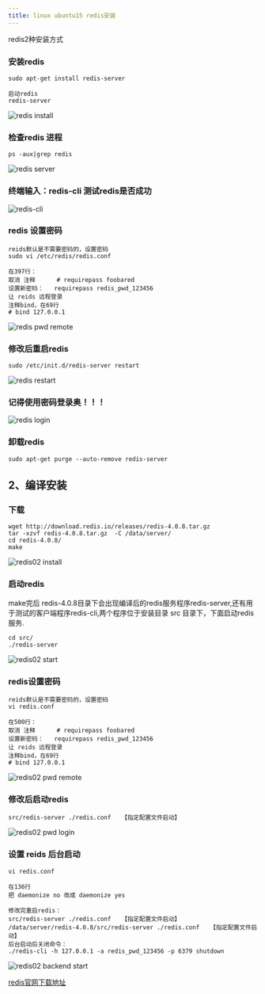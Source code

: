 ```yaml
---
title: linux ubuntu15 redis安装
---
```

redis2种安装方式

### 安装redis

```
sudo apt-get install redis-server  

启动redis
redis-server
```

![redis install](/img/ubuntu/redis/redis_install.png "redis install")

### 检查redis 进程

```
ps -aux|grep redis  
```

![redis server](/img/ubuntu/redis/reids_server.png "redis server")

### 终端输入：redis-cli 测试redis是否成功

![redis-cli](/img/ubuntu/redis/redis_cli.png "redis-cli")

### redis 设置密码

```
reids默认是不需要密码的，设置密码
sudo vi /etc/redis/redis.conf  

在397行：   
取消 注释      # requirepass foobared  
设置新密码：   requirepass redis_pwd_123456  
让 reids 远程登录  
注释bind，在69行  
# bind 127.0.0.1  
```

 ![redis pwd remote](/img/ubuntu/redis/redis_pwd_remote.png "redis pwd remote")

### 修改后重启redis

```
sudo /etc/init.d/redis-server restart  
```

![redis restart](/img/ubuntu/redis/redis_restart.png  "redis restart")

### 记得使用密码登录奥！！！

![redis login](/img/ubuntu/redis/redis_login.png  "redis login")

### 卸载redis

```
sudo apt-get purge --auto-remove redis-server
```



## 2、编译安装

### 下载

```
wget http://download.redis.io/releases/redis-4.0.8.tar.gz
tar -xzvf redis-4.0.8.tar.gz  -C /data/server/
cd redis-4.0.8/
make
```

![redis02 install](/img/ubuntu/redis/redis02_install.png  "redis02 install")

### 启动redis
make完后 redis-4.0.8目录下会出现编译后的redis服务程序redis-server,还有用于测试的客户端程序redis-cli,两个程序位于安装目录 src 目录下，下面启动redis服务.

```
cd src/
./redis-server 
```

![redis02 start](/img/ubuntu/redis/redis02_start.png  "redis02 start")

### redis设置密码

```
reids默认是不需要密码的，设置密码
vi redis.conf  

在500行：   
取消 注释      # requirepass foobared  
设置新密码：   requirepass redis_pwd_123456
让 reids 远程登录  
注释bind，在69行  
# bind 127.0.0.1  
```

 ![redis02 pwd remote](/img/ubuntu/redis/redis_pwd_remote.png "redis02 pwd remote")

### 修改后启动redis

```
src/redis-server ./redis.conf   【指定配置文件启动】
```

![redis02 pwd login](/img/ubuntu/redis/redis02_login.png "redis02 pwd login")

### 设置 reids 后台启动

```
vi redis.conf  

在136行
把 daemonize no 改成 daemonize yes

修改完重启redis：
src/redis-server ./redis.conf   【指定配置文件启动】
/data/server/redis-4.0.8/src/redis-server ./redis.conf   【指定配置文件启动】
后台启动后关闭命令：
./redis-cli -h 127.0.0.1 -a redis_pwd_123456 -p 6379 shutdown
```

![redis02 backend start](/img/ubuntu/redis/redis02_backend_start.png "redis02 backend start")







 [redis官网下载地址](http://download.redis.io/releases/)













